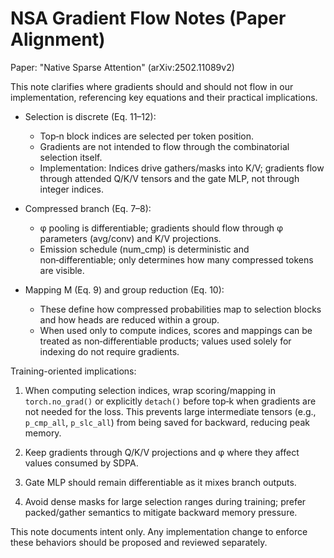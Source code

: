# NSA Gradient Flow Notes (Paper Alignment)

Paper: "Native Sparse Attention" (arXiv:2502.11089v2)

This note clarifies where gradients should and should not flow in our implementation, referencing key equations and their practical implications.

- Selection is discrete (Eq. 11–12):
  - Top‑n block indices are selected per token position.
  - Gradients are not intended to flow through the combinatorial selection itself.
  - Implementation: Indices drive gathers/masks into K/V; gradients flow through attended Q/K/V tensors and the gate MLP, not through integer indices.

- Compressed branch (Eq. 7–8):
  - φ pooling is differentiable; gradients should flow through φ parameters (avg/conv) and K/V projections.
  - Emission schedule (num_cmp) is deterministic and non‑differentiable; only determines how many compressed tokens are visible.

- Mapping M (Eq. 9) and group reduction (Eq. 10):
  - These define how compressed probabilities map to selection blocks and how heads are reduced within a group.
  - When used only to compute indices, scores and mappings can be treated as non‑differentiable products; values used solely for indexing do not require gradients.

Training-oriented implications:

1) When computing selection indices, wrap scoring/mapping in `torch.no_grad()` or explicitly `detach()` before top‑k when gradients are not needed for the loss. This prevents large intermediate tensors (e.g., `p_cmp_all`, `p_slc_all`) from being saved for backward, reducing peak memory.

2) Keep gradients through Q/K/V projections and φ where they affect values consumed by SDPA.

3) Gate MLP should remain differentiable as it mixes branch outputs.

4) Avoid dense masks for large selection ranges during training; prefer packed/gather semantics to mitigate backward memory pressure.

This note documents intent only. Any implementation change to enforce these behaviors should be proposed and reviewed separately.

